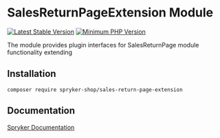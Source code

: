 # SalesReturnPageExtension Module
[![Latest Stable Version](https://poser.pugx.org/spryker-shop/sales-return-page-extension/v/stable.svg)](https://packagist.org/packages/spryker-shop/sales-return-page-extension)
[![Minimum PHP Version](https://img.shields.io/badge/php-%3E%3D%207.4-8892BF.svg)](https://php.net/)

The module provides plugin interfaces for SalesReturnPage module functionality extending

## Installation

```
composer require spryker-shop/sales-return-page-extension
```

## Documentation

[Spryker Documentation](https://documentation.spryker.com)
